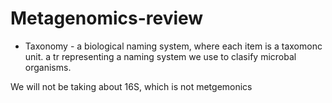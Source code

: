 # Metagenomics-review


- Taxonomy - a biological naming system, where each item is a taxomonc unit.  a tr representing a naming system we use to clasify microbal organisms. 

We will not be taking about 16S, which is not metgemonics 


